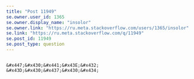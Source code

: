```yaml
---
title: "Post 11949"
se.owner.user_id: 1365
se.owner.display_name: "insolor"
se.owner.link: "https://ru.meta.stackoverflow.com/users/1365/insolor"
se.link: "https://ru.meta.stackoverflow.com/q/11949"
se.post_id: 11949
se.post_type: question
---
```

<p><a href="https://i.stack.imgur.com/GGCuF.png" rel="nofollow noreferrer"><img src="https://i.stack.imgur.com/GGCuF.png" alt="" /></a></p>
<pre><code>&amp;#x447;&amp;#x430;&amp;#x441;&amp;#x43E;&amp;#x432; &amp;#x43D;&amp;#x430;&amp;#x437;&amp;#x430;&amp;#x434;
</code></pre>

